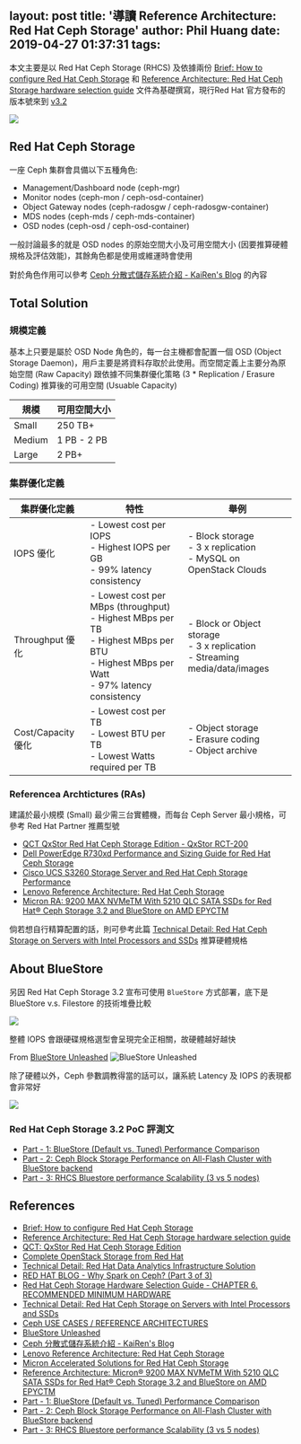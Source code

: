 layout: post
title: '導讀 Reference Architecture: Red Hat Ceph Storage'
author: Phil Huang
date: 2019-04-27 01:37:31
tags:
---
本文主要是以 Red Hat Ceph Storage (RHCS) 及依據兩份 [Brief: How to configure Red Hat Ceph Storage][1] 和 [Reference Architecture: Red Hat Ceph Storage hardware selection guide][2] 文件為基礎撰寫，現行Red Hat 官方發布的版本號來到 [v3.2][8]

![](/images/ceph.png)

<!--more-->

## Red Hat Ceph Storage
一座 Ceph 集群會具備以下五種角色:
- Management/Dashboard node (ceph-mgr)
- Monitor nodes (ceph-mon / ceph-osd-container)
- Object Gateway nodes (ceph-radosgw / ceph-radosgw-container)
- MDS nodes (ceph-mds / ceph-mds-container)
- OSD nodes (ceph-osd / ceph-osd-container)

一般討論最多的就是 OSD nodes 的原始空間大小及可用空間大小 (因要推算硬體規格及評估效能)，其餘角色都是使用或維運時會使用

對於角色作用可以參考 [Ceph 分散式儲存系統介紹 - KaiRen's Blog][16] 的內容

## Total Solution

### 規模定義

基本上只要是屬於 OSD Node 角色的，每一台主機都會配置一個 OSD (Object Storage Daemon)，用戶主要是將資料存取於此使用。而空間定義上主要分為原始空間 (Raw Capacity) 跟依據不同集群優化策略 (3 * Replication / Erasure Coding) 推算後的可用空間 (Usuable Capacity)

規模 | 可用空間大小
---|---
Small|250 TB+
Medium|1 PB - 2 PB
Large| 2 PB+

### 集群優化定義

集群優化定義|特性|舉例
---|---|---
IOPS 優化|- Lowest cost per IOPS <br> - Highest IOPS per GB <br>- 99% latency consistency|- Block storage <br>- 3 x replication<br>- MySQL on OpenStack Clouds
Throughput 優化|- Lowest cost per MBps (throughput) <br>- Highest MBps per TB<br>- Highest MBps per BTU<br>- Highest MBps per Watt<br>- 97% latency consistency|- Block or Object storage<br>- 3 x replication<br>- Streaming media/data/images
Cost/Capacity 優化|- Lowest cost per TB<br>- Lowest BTU per TB<br>- Lowest Watts required per TB|- Object storage<br>- Erasure coding<br>- Object archive

### Referencea Archtictures (RAs)
建議於最小規模 (Small) 最少需三台實體機，而每台 Ceph Server 最小規格，可參考 Red Hat Partner 推薦型號

- [QCT QxStor Red Hat Ceph Storage Edition - QxStor RCT-200][3]
- [Dell PowerEdge R730xd Performance and Sizing Guide for Red Hat Ceph Storage][12]
- [Cisco UCS S3260 Storage Server and Red Hat Ceph Storage Performance][13]
- [Lenovo Reference Architecture: Red Hat Ceph Storage][18]
- [Micron RA: 9200 MAX NVMeTM With 5210 QLC SATA SSDs for Red Hat® Ceph Storage 3.2 and BlueStore on AMD EPYCTM][20]

倘若想自行精算配置的話，則可參考此篇 [Technical Detail: Red Hat Ceph Storage on Servers with Intel Processors and SSDs][10] 推算硬體規格



## About BlueStore

另因 Red Hat Ceph Storage 3.2 宣布可使用 `BlueStore` 方式部署，底下是 BlueStore v.s. Filestore 的技術堆疊比較

![](/images/ceph-2.png)


整體 IOPS 會跟硬碟規格選型會呈現完全正相關，故硬體越好越快

From [BlueStore Unleashed][15]
![BlueStore Unleashed](/images/ceph-1.png) 

除了硬體以外，Ceph 參數調教得當的話可以，讓系統 Latency 及 IOPS 的表現都會非常好

![](/images/ceph-3.png)

### Red Hat Ceph Storage 3.2 PoC 評測文
- [Part - 1: BlueStore (Default vs. Tuned) Performance Comparison][17]
- [Part - 2: Ceph Block Storage Performance on All-Flash Cluster with BlueStore backend][21]
- [Part - 3: RHCS Bluestore performance Scalability (3 vs 5 nodes)][22]


## References
- [Brief: How to configure Red Hat Ceph Storage][1]
- [Reference Architecture: Red Hat Ceph Storage hardware selection guide][2]
- [QCT: QxStor Red Hat Ceph Storage Edition][3]
- [Complete OpenStack Storage from Red Hat][4]
- [Technical Detail: Red Hat Data Analytics Infrastructure Solution][5]
- [RED HAT BLOG - Why Spark on Ceph? (Part 3 of 3)][6]
- [Red Hat Ceph Storage Hardware Selection Guide - CHAPTER 6. RECOMMENDED MINIMUM HARDWARE][9]
- [Technical Detail: Red Hat Ceph Storage on Servers with Intel Processors and SSDs][10]
- [Ceph USE CASES / REFERENCE ARCHITECTURES][14]
- [BlueStore Unleashed][15]
- [Ceph 分散式儲存系統介紹 - KaiRen's Blog][16]
- [Lenovo Reference Architecture: Red Hat Ceph Storage][18]
- [Micron Accelerated Solutions for Red Hat Ceph Storage][19]
- [Reference Architecture: Micron® 9200 MAX NVMeTM With 5210 QLC SATA SSDs for Red Hat® Ceph Storage 3.2 and BlueStore on AMD EPYCTM][20]
- [Part - 1: BlueStore (Default vs. Tuned) Performance Comparison][17]
- [Part - 2: Ceph Block Storage Performance on All-Flash Cluster with BlueStore backend][21]
- [Part - 3: RHCS Bluestore performance Scalability (3 vs 5 nodes)][22]

[1]: https://www.redhat.com/en/resources/red-hat-ceph-storage-hardware-selection-guide
[2]: https://www.redhat.com/en/resources/how-configure-red-hat-ceph-storage
[3]: http://go.qct.io/solutions/software-defined-storage/qxstor-red-hat-ceph-storage-edition/
[4]: https://www.redhat.com/cms/managed-files/st-complete-openstack-storage-f13309wg-201807-en_0.pdf
[5]: https://www.redhat.com/cms/managed-files/st-data-data-analytics-infrastructure-technology-detail-f14280-201811-en.pdf
[6]: https://www.redhat.com/en/blog/why-spark-ceph-part-3-3
[7]: https://rhcs-test-drive.readthedocs.io/en/latest/#getting-to-know-red-hat-ceph-storage
[8]: https://access.redhat.com/documentation/en-us/red_hat_ceph_storage/3.2/html-single/release_notes/index
[9]: https://access.redhat.com/documentation/en-us/red_hat_ceph_storage/3/html/red_hat_ceph_storage_hardware_selection_guide/ceph-hardware-min-recommend
[10]: https://www.redhat.com/cms/managed-files/st-ceph-storage-intel-configuration-guide-technology-detail-f11532-201804-en.pdf
[12]: https://downloads.dell.com/solutions/cloud-solution-resources/Dell_R730xd_RedHat_Ceph_Performance_SizingGuide_WhitePaper.pdf
[13]: https://www.cisco.com/c/en/us/products/collateral/servers-unified-computing/ucs-s-series-storage-servers/Whitepaper_c11-738915.html
[14]: https://ceph.com/use-cases/#red-hat-ceph-storage-on-intel-processors-and-ssds
[15]: https://f2.svbtle.com/ceph-bluestore-unleashed
[16]: https://k2r2bai.com/2015/11/19/ceph/ceph-intro/
[17]: https://ceph.com/community/bluestore-default-vs-tuned-performance-comparison/
[18]: https://lenovopress.com/lp1147.pdf
[19]: https://www.micron.com/solutions/micron-accelerated-solutions/micron-accelerated-solutions-for-ceph-storage
[20]: https://www.micron.com/-/media/client/global/documents/products/other-documents/5210_9200_amd_ceph_reference_architecture.pdf?la=en
[21]: https://ceph.com/community/ceph-block-storage-performance-on-all-flash-cluster-with-bluestore-backend/
[22]: https://ceph.com/community/part-3-rhcs-bluestore-performance-scalability-3-vs-5-nodes/